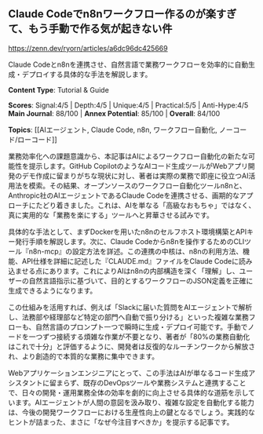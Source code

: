 ## Claude Codeでn8nワークフロー作るのが楽すぎて、もう手動で作る気が起きない件

https://zenn.dev/ryorn/articles/a6dc96dc425669

Claude Codeとn8nを連携させ、自然言語で業務ワークフローを効率的に自動生成・デプロイする具体的な手法を解説します。

**Content Type**: Tutorial & Guide

**Scores**: Signal:4/5 | Depth:4/5 | Unique:4/5 | Practical:5/5 | Anti-Hype:4/5
**Main Journal**: 88/100 | **Annex Potential**: 85/100 | **Overall**: 84/100

**Topics**: [[AIエージェント, Claude Code, n8n, ワークフロー自動化, ノーコード/ローコード]]

業務効率化への課題意識から、本記事はAIによるワークフロー自動化の新たな可能性を提示します。GitHub CopilotのようなAIコード生成ツールがWebアプリ開発のデモ作成に留まりがちな現状に対し、著者は実際の業務で即座に役立つAI活用法を模索。その結果、オープンソースのワークフロー自動化ツールn8nと、Anthropic社のAIエージェントであるClaude Codeを連携させる、画期的なアプローチにたどり着きました。これは、AIを単なる「高級なおもちゃ」ではなく、真に実用的な「業務を楽にする」ツールへと昇華させる試みです。

具体的な手法として、まずDockerを用いたn8nのセルフホスト環境構築とAPIキー発行手順を解説します。次に、Claude Codeからn8nを操作するためのCLIツール『n8n-mcp』の設定方法を詳述。この連携の中核は、n8nの利用方法、機能、API仕様を詳細に記述した『CLAUDE.md』ファイルをClaude Codeに読み込ませる点にあります。これによりAIはn8nの内部構造を深く「理解」し、ユーザーの自然言語指示に基づいて、目的とするワークフローのJSON定義を正確に生成できるようになります。

この仕組みを活用すれば、例えば「Slackに届いた質問をAIエージェントで解析し、法務部や経理部など特定の部門へ自動で振り分ける」といった複雑な業務フローも、自然言語のプロンプト一つで瞬時に生成・デプロイ可能です。手動でノードを一つずつ接続する煩雑な作業が不要となり、著者が「80%の業務自動化はこれで十分」と評価するように、開発者は反復的なルーチンワークから解放され、より創造的で本質的な業務に集中できます。

Webアプリケーションエンジニアにとって、この手法はAIが単なるコード生成アシスタントに留まらず、既存のDevOpsツールや業務システムと連携することで、日々の開発・運用業務全体の効率を劇的に向上させる具体的な道筋を示しています。AIエージェントが人間の意図を汲み取り、複雑な設定を自動化する能力は、今後の開発ワークフローにおける生産性向上の鍵となるでしょう。実践的なヒントが詰まった、まさに「なぜ今注目すべきか」を提示する記事です。